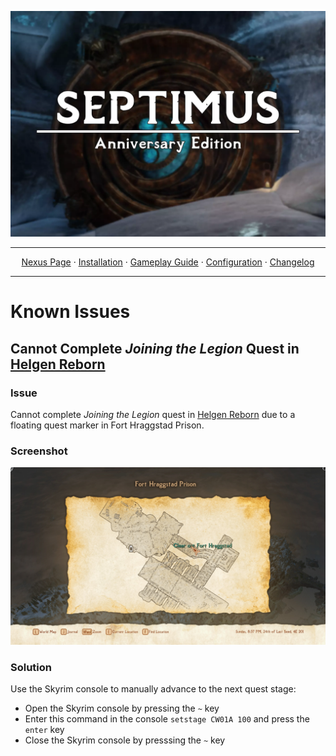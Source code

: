 <a href="https://www.youtube.com/watch?v=70DZ5UV1Bdo"><img src="images/banner.webp" target="_blank"></a>

---

<p align="center">
  <a href="https://www.nexusmods.com/skyrimspecialedition/mods/58229">Nexus Page</a> ·
  <a href="README.md">Installation</a> ·
  <a href="GAMEPLAY.md">Gameplay Guide</a> ·
  <a href="CONFIGURATION.md">Configuration</a> ·
  <a href="CHANGELOG.md">Changelog</a>
</p>

---

# Known Issues

## Cannot Complete _Joining the Legion_ Quest in [Helgen Reborn](https://www.nexusmods.com/skyrimspecialedition/mods/5673)

### Issue

Cannot complete _Joining the Legion_ quest in [Helgen Reborn](https://www.nexusmods.com/skyrimspecialedition/mods/5673) due to a floating quest marker in Fort Hraggstad Prison.

### Screenshot

<img src="images/issue-0001-screenshot-a.jpg"/>

### Solution

Use the Skyrim console to manually advance to the next quest stage:

- Open the Skyrim console by pressing the <code>~</code> key
- Enter this command in the console <code>setstage CW01A 100</code> and press the <code>enter</code> key
- Close the Skyrim console by presssing the <code>~</code> key
